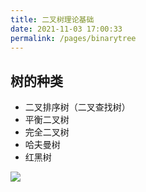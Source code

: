 ```yaml
---
title: 二叉树理论基础
date: 2021-11-03 17:00:33
permalink: /pages/binarytree
---
```


## 树的种类

- 二叉排序树（二叉查找树）
- 平衡二叉树
- 完全二叉树
- 哈夫曼树
- 红黑树

![](https://cs-wiki.oss-cn-shanghai.aliyuncs.com/img/20201118103034.png)

